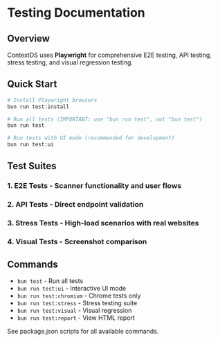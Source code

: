 # Testing Documentation

## Overview

ContextDS uses **Playwright** for comprehensive E2E testing, API testing, stress testing, and visual regression testing.

## Quick Start

```bash
# Install Playwright browsers
bun run test:install

# Run all tests (IMPORTANT: use "bun run test", not "bun test")
bun run test

# Run tests with UI mode (recommended for development)
bun run test:ui
```

## Test Suites

### 1. E2E Tests - Scanner functionality and user flows
### 2. API Tests - Direct endpoint validation
### 3. Stress Tests - High-load scenarios with real websites
### 4. Visual Tests - Screenshot comparison

## Commands

- `bun test` - Run all tests
- `bun run test:ui` - Interactive UI mode
- `bun run test:chromium` - Chrome tests only
- `bun run test:stress` - Stress testing suite
- `bun run test:visual` - Visual regression
- `bun run test:report` - View HTML report

See package.json scripts for all available commands.
